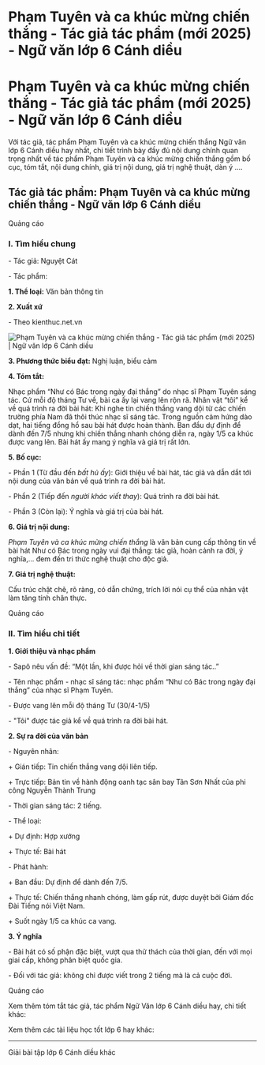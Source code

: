 # Phạm Tuyên và ca khúc mừng chiến thắng - Tác giả tác phẩm (mới 2025) - Ngữ văn lớp 6 Cánh diều

# Phạm Tuyên và ca khúc mừng chiến thắng - Tác giả tác phẩm (mới 2025) - Ngữ văn lớp 6 Cánh diều

Với tác giả, tác phẩm Phạm Tuyên và ca khúc mừng chiến thắng Ngữ văn lớp 6 Cánh diều hay nhất, chi tiết trình bày đầy đủ nội dung chính quan trọng nhất về tác phẩm Phạm Tuyên và ca khúc mừng chiến thắng gồm bố cục, tóm tắt, nội dung chính, giá trị nội dung, giá trị nghệ thuật, dàn ý ....

## Tác giả tác phẩm: Phạm Tuyên và ca khúc mừng chiến thắng - Ngữ văn lớp 6 Cánh diều

Quảng cáo

### **I. Tìm hiểu chung**

\- Tác giả: Nguyệt Cát 

\- Tác phẩm:

**1\. Thể loại:** Văn bản thông tin

**2\. Xuất xứ**

\- Theo kienthuc.net.vn

![Phạm Tuyên và ca khúc mừng chiến thắng - Tác giả tác phẩm \(mới 2025\) | Ngữ văn lớp 6 Cánh diều](https://vietjack.com/soan-van-lop-6-cd/images/tac-gia-tac-pham-pham-tuyen-va-ca-khuc-mung-chien-thang-77678.png)

**3\. Phương thức biểu đạt:** Nghị luận, biểu cảm

**4\. Tóm tắt:**

Nhạc phẩm “Như có Bác trong ngày đại thắng” do nhạc sĩ Phạm Tuyên sáng tác. Cứ mỗi độ tháng Tư về, bài ca ấy lại vang lên rộn rã. Nhân vật “tôi” kể về quá trình ra đời bài hát: Khi nghe tin chiến thắng vang dội từ các chiến trường phía Nam đã thôi thúc nhạc sĩ sáng tác. Trong nguồn cảm hứng dào dạt, hai tiếng đồng hồ sau bài hát được hoàn thành. Ban đầu dự định để dành đến 7/5 nhưng khi chiến thắng nhanh chóng diễn ra, ngày 1/5 ca khúc được vang lên. Bài hát ấy mang ý nghĩa và giá trị rất lớn.

**5\. Bố cục:**

\- Phần 1 (Từ đầu đến _bất hủ ấy_): Giới thiệu về bài hát, tác giả và dẫn dắt tới nội dung của văn bản về quá trình ra đời bài hát.

\- Phần 2 (Tiếp đến _người khác viết thay_): Quá trình ra đời bài hát.

\- Phần 3 (Còn lại): Ý nghĩa và giá trị của bài hát.

**6\. Giá trị nội dung:**

_Phạm Tuyên và ca khúc mừng chiến thắng_ là văn bản cung cấp thông tin về bài hát Như có Bác trong ngày vui đại thắng: tác giả, hoàn cảnh ra đời, ý nghĩa,... đem đến tri thức nghệ thuật cho độc giả.

**7\. Giá trị nghệ thuật:**

Cấu trúc chặt chẽ, rõ ràng, có dẫn chứng, trích lời nói cụ thể của nhân vật làm tăng tính chân thực.

Quảng cáo

### **II. Tìm hiểu chi tiết**

**1\. Giới thiệu và nhạc phẩm**

\- Sapô nêu vấn đề: “Một lần, khi được hỏi về thời gian sáng tác..”

\- Tên nhạc phẩm - nhạc sĩ sáng tác: nhạc phẩm “Như có Bác trong ngày đại thắng” của nhạc sĩ Phạm Tuyên. 

\- Được vang lên mỗi độ tháng Tư (30/4-1/5) 

\- "Tôi" được tác giả kể về quá trình ra đời bài hát.

**2\. Sự ra đời của văn bản**

\- Nguyên nhân: 

\+ Gián tiếp: Tin chiến thắng vang dội liên tiếp. 

\+ Trực tiếp: Bản tin về hành động oanh tạc sân bay Tân Sơn Nhất của phi công Nguyễn Thành Trung 

\- Thời gian sáng tác: 2 tiếng. 

\- Thể loại: 

\+ Dự định: Hợp xướng 

\+ Thực tế: Bài hát

\- Phát hành: 

\+ Ban đầu: Dự định để dành đến 7/5.

\+ Thực tế: Chiến thắng nhanh chóng, làm gấp rút, được duyệt bởi Giám đốc Đài Tiếng nói Việt Nam. 

\+ Suốt ngày 1/5 ca khúc ca vang.

**3\. Ý nghĩa**

\- Bài hát có số phận đặc biệt, vượt qua thử thách của thời gian, đến với mọi giai cấp, không phân biệt quốc gia. 

\- Đối với tác giả: không chỉ được viết trong 2 tiếng mà là cả cuộc đời.

Quảng cáo

Xem thêm tóm tắt tác giả, tác phẩm Ngữ Văn lớp 6 Cánh diều hay, chi tiết khác:

Xem thêm các tài liệu học tốt lớp 6 hay khác:

* * *

Giải bài tập lớp 6 Cánh diều khác
